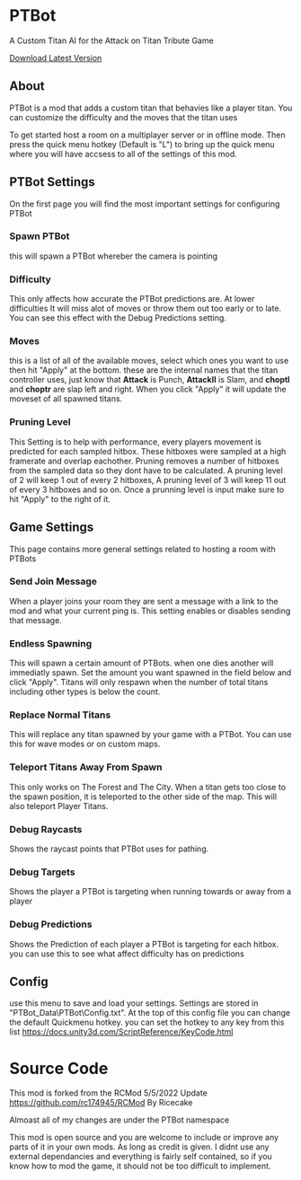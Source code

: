 # PTBot

A Custom Titan AI for the Attack on Titan Tribute Game

[Download Latest Version](https://github.com/KaneMcGrath/PTBot/releases/download/1.61/PTBot1.61.zip)

## About

PTBot is a mod that adds a custom titan that behavies like a player titan.  You can customize the difficulty and the moves that the titan uses

To get started host a room on a multiplayer server or in offline mode.  Then press the quick menu hotkey (Default is "L") to bring up the quick menu where you will have accsess to all of the settings of this mod.

## PTBot Settings

On the first page you will find the most important settings for configuring PTBot

### Spawn PTBot

this will spawn a PTBot whereber the camera is pointing

### Difficulty

This only affects how accurate the PTBot predictions are.  At lower difficulties It will miss alot of moves or throw them out too early or to late.  You can see this effect with the Debug Predictions setting.

### Moves

this is a list of all of the available moves, select which ones you want to use then hit "Apply" at the bottom.
these are the internal names that the titan controller uses, just know that **Attack** is Punch, **AttackII** is Slam, and **choptl** and **choptr** are slap left and right.  When you click "Apply" it will update the moveset of all spawned titans.

### Pruning Level

This Setting is to help with performance, every players movement is predicted for each sampled hitbox.  These hitboxes were sampled at a high framerate and overlap eachother.  Pruning removes a number of hitboxes from the sampled data so they dont have to be calculated.  A pruning level of 2 will keep 1 out of every 2 hitboxes, A pruning level of 3 will keep 11 out of every 3 hitboxes and so on.
Once a prunning level is input make sure to hit "Apply" to the right of it.

## Game Settings

This page contains more general settings related to hosting a room with PTBots

### Send Join Message

When a player joins your room they are sent a message with a link to the mod and what your current ping is.  This setting enables or disables sending that message.

### Endless Spawning

This will spawn a certain amount of PTBots. when one dies another will immediatly spawn.  Set the amount you want spawned in the field below and click "Apply".
Titans will only respawn when the number of total titans including other types is below the count.

### Replace Normal Titans

This will replace any titan spawned by your game with a PTBot.  You can use this for wave modes or on custom maps.

### Teleport Titans Away From Spawn

This only works on The Forest and The City.  When a titan gets too close to the spawn position, it is teleported to the other side of the map.
This will also teleport Player Titans.

### Debug Raycasts

Shows the raycast points that PTBot uses for pathing.

### Debug Targets

Shows the player a PTBot is targeting when running towards or away from a player

### Debug Predictions

Shows the Prediction of each player a PTBot is targeting for each hitbox.  you can use this to see what affect difficulty has on predictions

## Config

use this menu to save and load your settings.  Settings are stored in "PTBot_Data\PTBot\Config.txt".  At the top of this config file you can change the default Quickmenu hotkey.  you can set the hotkey to any key from this list https://docs.unity3d.com/ScriptReference/KeyCode.html

# Source Code
This mod is forked from the RCMod 5/5/2022 Update https://github.com/rc174945/RCMod By Ricecake

Almoast all of my changes are under the PTBot namespace

This mod is open source and you are welcome to include or improve any parts of it in your own mods. As long as credit is given.  I didnt use any external dependancies and everything is fairly self contained, so if you know how to mod the game, it should not be too difficult to implement.

